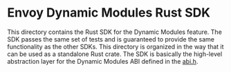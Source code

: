 # Envoy Dynamic Modules Rust SDK

This directory contains the Rust SDK for the Dynamic Modules feature. The SDK passes the same set of tests and is guaranteed to provide the same functionality as the other SDKs. This directory is organized in the way that it can be used as a standalone Rust crate. The SDK is basically the high-level abstraction layer for the Dynamic Modules ABI defined in the [abi.h](abi.h).
